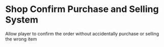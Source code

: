 # Shop Confirm Purchase and Selling System
 Allow player to confirm the order without accidentally purchase or selling the wrong item
